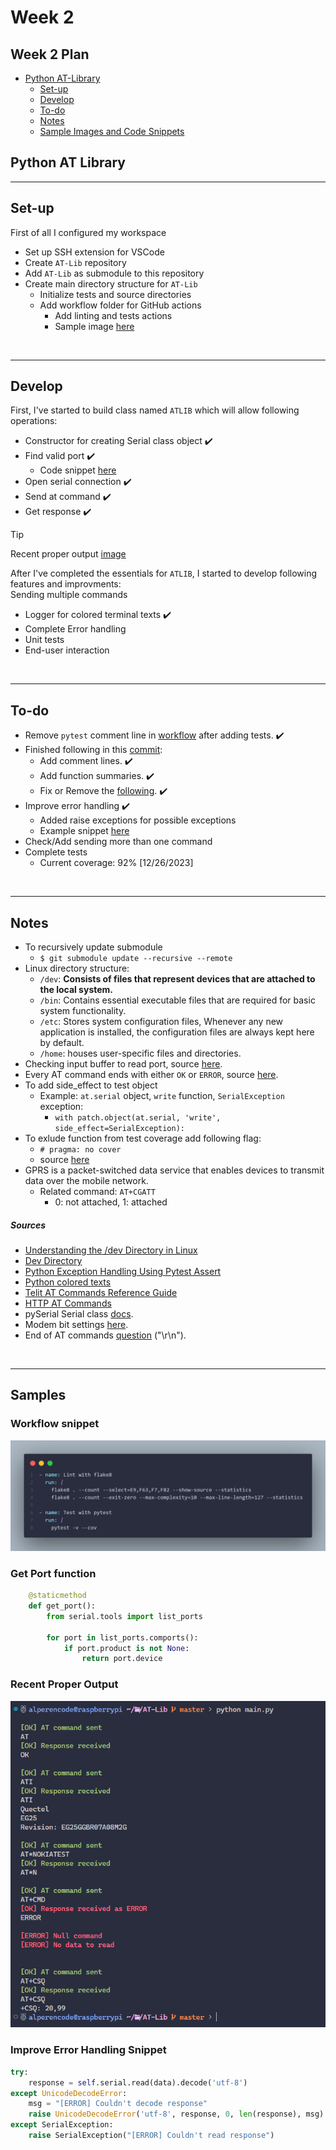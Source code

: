 # Week 2

## Week 2 Plan

- <u>Python AT-Library</u> 
  - [Set-up](#set-up)
  - [Develop](#develop)
  - [To-do](#to-do)
  - [Notes](#notes)
  - [Sample Images and Code Snippets](#samples)

## Python AT Library

<hr>

## Set-up

First of all I configured my workspace

- Set up SSH extension for VSCode
- Create `AT-Lib` repository
- Add `AT-Lib` as submodule to this repository
- Create main directory structure for `AT-Lib`
  - Initialize tests and source directories
  - Add workflow folder for GitHub actions
    - Add linting and tests actions
    - Sample image [here](#workflow-snippet)

<br><hr>

## Develop

First, I've started to build class named `ATLIB` which will allow following operations:

- Constructor for creating Serial class object ✔️
- Find valid port ✔️
  - Code snippet [here](#get-port-function)
- Open serial connection ✔️
- Send at command ✔️
- Get response ✔️

> [!TIP]
> Recent proper output [image](#recent-proper-output)

After I've completed the essentials for `ATLIB`, I started to develop following features and improvments:  
Sending multiple commands
- Logger for colored terminal texts ✔️
- Complete Error handling
- Unit tests
- End-user interaction

<br><hr>

## To-do

- Remove `pytest` comment line in [workflow](https://github.com/Alperencode/AT-Lib/blob/a8e9a2ebcf66b15230fe635df1f1a7c2c8d9ddf5/.github/workflows/python-app.yml#L43) after adding tests. ✔️
- Finished following in this [commit](https://github.com/Alperencode/AT-Lib/commit/c3f3661862fb7ef479e775747e5e835a7b3cff4d):
  - Add comment lines. ✔️
  - Add function summaries. ✔️
  - Fix or Remove the [following](https://github.com/Alperencode/AT-Lib/blob/3dc7a8f33e4a1f9fccd70d9caf2e4e39f374589e/source/atlib.py#L71). ✔️
- Improve error handling ✔️
  - Added raise exceptions for possible exceptions
  - Example snippet [here](#improve-error-handling-snippet)
- Check/Add sending more than one command
- Complete tests
  - Current coverage: 92% [12/26/2023]

<br><hr>

## Notes

- To recursively update submodule 
  - ```$ git submodule update --recursive --remote```
- Linux  directory structure:
  - `/dev`: **Consists of files that represent devices that are attached to the local system.**
  - `/bin`: Contains essential executable files that are required for basic system functionality.
  - `/etc`: Stores system configuration files, Whenever any new application is installed, the configuration files are always kept here by default.
  - `/home`: houses user-specific files and directories.
- Checking input buffer to read port, source [here](https://pyserial.readthedocs.io/en/latest/pyserial_api.html#serial.Serial.in_waiting).
- Every AT command ends with either `OK` or `ERROR`, source [here](https://www.developershome.com/sms/resultCodes.asp).
- To add side_effect to test object
  - Example: `at.serial` object, `write` function, `SerialException` exception:
    - ```with patch.object(at.serial, 'write', side_effect=SerialException):```
- To exlude function from test coverage add following flag:
  - ```# pragma: no cover```
  - source [here](https://coverage.readthedocs.io/en/latest/excluding.html)
- GPRS is a packet-switched data service that enables devices to transmit data over the mobile network.
  - Related command: `AT+CGATT`
    - 0: not attached, 1: attached

##### Sources

- [Understanding the /dev Directory in Linux](https://www.baeldung.com/linux/dev-directory)
- [Dev Directory](https://dev.to/softwaresennin/linux-directory-structure-simplified-a-comprehensive-guide-3012)
- [Python Exception Handling Using Pytest Assert](https://pytest-with-eric.com/introduction/pytest-assert-exception/)
- [Python colored texts](https://www.studytonight.com/python-howtos/how-to-print-colored-text-in-python)
- [Telit AT Commands Reference Guide](https://www.sparkfun.com/datasheets/Cellular%20Modules/AT_Commands_Reference_Guide_r0.pdf)
- [HTTP AT Commands](https://espressif-docs.readthedocs-hosted.com/projects/esp-at/en/release-v2.1.0.0_esp32s2/AT_Command_Set/HTTP_AT_Commands.html)
- pySerial Serial class [docs](https://pyserial.readthedocs.io/en/latest/pyserial_api.html).
- Modem bit settings [here](https://lehman.edu/lehman/depts/depts/langlit/help/setmodem.htm).
- End of AT commands [question](https://stackoverflow.com/questions/13286086/end-of-response-to-an-at-command) ("\r\n").

<br><hr>

## Samples

### Workflow snippet

![Workflow](../../images/Workflow.png)

### Get Port function

```python
    @staticmethod
    def get_port():
        from serial.tools import list_ports

        for port in list_ports.comports():
            if port.product is not None:
                return port.device
```

### Recent Proper Output

![Output](../../images/ATLIB.PNG)

### Improve Error Handling Snippet

```python
try:
    response = self.serial.read(data).decode('utf-8')
except UnicodeDecodeError:
    msg = "[ERROR] Couldn't decode response"
    raise UnicodeDecodeError('utf-8', response, 0, len(response), msg)
except SerialException:
    raise SerialException("[ERROR] Couldn't read response")
```